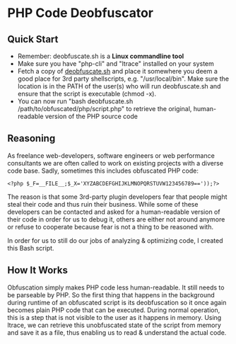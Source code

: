 PHP Code Deobfuscator
=====================

## Quick Start

* Remember: deobfuscate.sh is a **Linux commandline tool**
* Make sure you have "php-cli" and "ltrace" installed on your system
* Fetch a copy of [deobfuscate.sh](https://raw.github.com/technopagan/php-code-deobfuscator/master/deobfuscate.sh) and place it somewhere you deem a good place for 3rd party shellscripts, e.g. "/usr/local/bin". Make sure the location is in the PATH of the user(s) who will run deobfuscate.sh and ensure that the script is executable (chmod -x).
* You can now run "bash deobfuscate.sh /path/to/obfuscated/php/script.php" to retrieve the original, human-readable version of the PHP source code  

## Reasoning

As freelance web-developers, software engineers or web performance consultants we are often called to work on existing projects with a diverse code base. Sadly, sometimes this includes obfuscated PHP code: 

    <?php $_F=__FILE__;$_X='XYZABCDEFGHIJKLMNOPQRSTUVW123456789=='));?>

The reason is that some 3rd-party plugin developers fear that people might steal their code and thus ruin their business. While some of these developers can be contacted and asked for a human-readable version of their code in order for us to debug it, others are either not around anymore or refuse to cooperate because fear is not a thing to be reasoned with.

In order for us to still do our jobs of analyzing & optimizing code, I created this Bash script. 

## How It Works

Obfuscation simply makes PHP code less human-readable. It still needs to be parseable by PHP. So the first thing that happens in the background during runtime of an obfuscated script is its deobfuscation so it once again becomes plain PHP code that can be executed. During normal operation, this is a step that is not visible to the user as it happens in memory. Using ltrace, we can retrieve this unobfuscated state of the script from memory and save it as a file, thus enabling us to read & understand the actual code.
